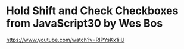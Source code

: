 # Hold Shift and Check Checkboxes from JavaScript30 by Wes Bos

https://www.youtube.com/watch?v=RIPYsKx1iiU
